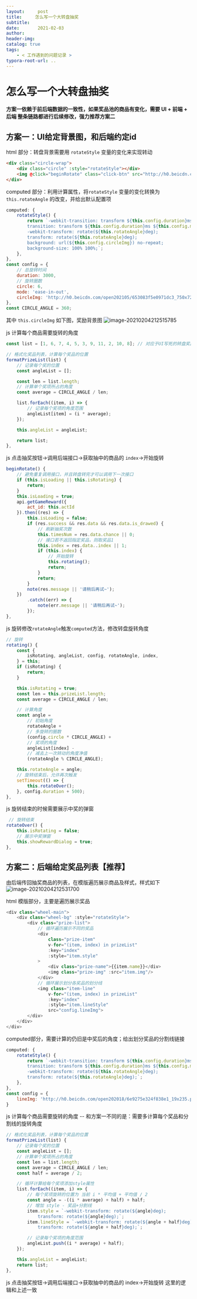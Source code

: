 ```yaml
---
layout:     post
title:     怎么写一个大转盘抽奖
subtitle:  
date:       2021-02-03
author:     
header-img: 
catalog: true
tags:
    - < 工作遇到的问题记录 >
typora-root-url: ..
---
```



# 怎么写一个大转盘抽奖

#### 方案一依赖于前后端数据的一致性，如果奖品池的商品有变化，需要 UI + 前端 + 后端 整条链路都进行后续修改，强力推荐方案二

## 方案一：UI给定背景图，和后端约定id

html 部分：转盘背景需要用 `rotateStyle` 变量的变化来实现转动
``` html
<div class="circle-wrap">
    <div class="circle" :style="rotateStyle"></div>
    <img @click="beginRotate" class="click-btn" src="http://h0.beicdn.com/open202105/2d87ca2b371447ea_250x250.png" />
</div>
```

computed 部分：利用计算属性，将`rotateStyle` 变量的变化转换为 `this.rotateAngle` 的改变，并给出默认配置项
``` javascript
computed: {
    rotateStyle() {
        return `-webkit-transition: transform ${this.config.duration}ms ${this.config.mode};
        transition: transform ${this.config.duration}ms ${this.config.mode};
        -webkit-transform: rotate(${this.rotateAngle}deg);
        transform: rotate(${this.rotateAngle}deg);
        background: url(${this.config.circleImg}) no-repeat;
        background-size: 100% 100%;`;
    },
},
const config = {
    // 总旋转时间
    duration: 3000,
    // 旋转圈数
    circle: 6,
    mode: 'ease-in-out',
    circleImg: 'http://h0.beicdn.com/open202105/653083f5e0971dc3_750x722.png'
},
const CIRCLE_ANGLE = 360;
```

其中 `this.circleImg` 如下图，奖励背景图
![image-20210204212515785](/../img/assets_2019/image-20210204212515785.png)

js 计算每个商品需要旋转的角度
``` javascript
const list = [1, 6, 7, 4, 5, 3, 9, 11, 2, 10, 8]; // 对应于UI写死的转盘奖品【逆时针】

// 格式化奖品列表，计算每个奖品的位置
formatPrizeList(list) {
    // 记录每个奖的位置
    const angleList = [];

    const len = list.length;
    // 计算单个奖项所占的角度
    const average = CIRCLE_ANGLE / len;

    list.forEach((item, i) => {
        // 记录每个奖项的角度范围
        angleList[item] = (i * average);
    });

    this.angleList = angleList;

    return list;
},
```

js 点击抽奖按钮->调用后端接口->获取抽中的商品的 `index`->开始旋转
``` javascript
beginRotate() {
    // 避免重复调用接口，并且转盘转完才可以调用下一次接口
    if (this.isLoading || this.isRotating) {
        return;
    }
    this.isLoading = true;
    api.getGameReward({
        act_id: this.actId
    }).then((res) => {
        this.isLoading = false;
        if (res.success && res.data && res.data.is_drawed) {
            // 刷新抽奖次数
            this.timesNum = res.data.chance || 0;
            // 接口若不返回指定奖品，则取奖品1
            this.index = res.data..index || 1;
            if (this.index) {
                // 开始旋转
                this.rotating();
                return;
            }
            return;
        }
        note(res.message || '请稍后再试~');
    })
        .catch((err) => {
            note(err.message || '请稍后再试~');
        });
},
```

js 旋转修改`rotateAngle`触发`computed`方法，修改转盘旋转角度
``` javascript
// 旋转
rotating() {
    const {
        isRotating, angleList, config, rotateAngle, index,
    } = this;
    if (isRotating) {
        return;
    }

    this.isRotating = true;
    const len = this.prizeList.length;
    const average = CIRCLE_ANGLE / len;

    // 计算角度
    const angle =
        // 初始角度
        rotateAngle +
        // 多旋转的圈数
        (config.circle * CIRCLE_ANGLE) +
        // 奖项的角度
        angleList[index] -
        // 减去上一次转动的角度净值
        (rotateAngle % CIRCLE_ANGLE);

    this.rotateAngle = angle;
    // 旋转结束后，允许再次触发
    setTimeout(() => {
        this.rotateOver();
    }, config.duration + 500);
},
```
js 旋转结束的时候需要展示中奖的弹窗
``` javascript
 // 旋转结束
rotateOver() {
    this.isRotating = false;
    // 展示中奖弹窗
    this.showRewardDialog = true;
},
```



## 方案二：后端给定奖品列表【推荐】
由后端传回抽奖商品的列表，在模版遍历展示商品及样式，样式如下
![image-20210204212531700](/../img/assets_2019/image-20210204212531700.png)


html 模版部分，主要是遍历展示奖品
``` javascript
<div class="wheel-main">
    <div class="wheel-bg" :style="rotateStyle">
        <div class="prize-list">
            // 循环遍历展示不同的奖品
            <div
                class="prize-item"
                v-for="(item, index) in prizeList"
                :key="index"
                :style="item.style"
            >
                <div class="prize-name">{{item.name}}</div>
                <img class="prize-img" :src="item.img"/>
            </div>
            // 循环展示划分各奖品的划分线
            <img class="item-line" 
                v-for="(item, index) in prizeList"
                :key="index"
                :style="item.lineStyle"
                src="config.lineImg">
        </div>
    </div>
</div>
```
computed部分，需要计算的仍旧是中奖后的角度；给出划分奖品的分割线链接
``` javascript
computed: {
    rotateStyle() {
        return `-webkit-transition: transform ${this.config.duration}ms ${this.config.mode};
        transition: transform ${this.config.duration}ms ${this.config.mode};
        -webkit-transform: rotate(${this.rotateAngle}deg);
        transform: rotate(${this.rotateAngle}deg);`;
    },
},
const config = {
    lineImg: 'http://h0.beicdn.com/open202018/6e9275e324f838e1_19x235.png'
}
```

js 计算每个商品需要旋转的角度 -- 和方案一不同的是：需要多计算每个奖品和分割线的旋转角度

``` javascript
// 格式化奖品列表，计算每个奖品的位置
formatPrizeList(list) {
    // 记录每个奖的位置
    const angleList = [];
    // 计算单个奖项所占的角度
    const len = list.length;
    const average = CIRCLE_ANGLE / len;
    const half = average / 2;

    // 循环计算给每个奖项添加style属性
    list.forEach((item, i) => {
        // 每个奖项旋转的位置为 当前 i * 平均值 + 平均值 / 2
        const angle = -((i * average) + half) + half;
        // 增加 style - 奖品+分割线
        item.style = `-webkit-transform: rotate(${angle}deg);
            transform: rotate(${angle}deg);`;
        item.lineStyle = `-webkit-transform: rotate(${angle + half}deg);
            transform: rotate(${angle + half}deg);`;

        // 记录每个奖项的角度范围
        angleList.push((i * average) + half);
    });

    this.angleList = angleList;
    return list;
},
```

js 点击抽奖按钮->调用后端接口->获取抽中的商品的 index->开始旋转
这里的逻辑和上述一致

